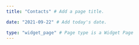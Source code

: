 ```yaml
---
title: "Contacts" # Add a page title.

date: "2021-09-22" # Add today's date.

type: "widget_page" # Page type is a Widget Page
---
```

